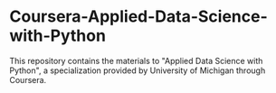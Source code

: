 # Coursera-Applied-Data-Science-with-Python
This repository contains the materials to "Applied Data Science with Python", a specialization provided by University of Michigan through Coursera.
